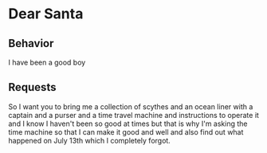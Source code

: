 # Dear Santa

## Behavior

I have been a good boy 


## Requests

So I want you to bring me a collection of scythes and an ocean liner with a captain and a purser and a time travel machine and instructions to operate it and I know I haven't been so good at times but that is why I'm asking the time machine so that I can make it good and well and also find out what happened on July 13th which I completely forgot.
